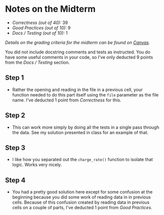 # Notes on the Midterm

* _Correctness    (out of 40):_ 39
* _Good Practices (out of 10):_ 9
* _Docs / Testing (out of 10):_ 1

_Details on the grading criteria for the midterm can be found on [Canvas](https://canvas.slu.edu/courses/28045/rubrics/23671)._

You did not include docstring comments and tests as instructed. You do have some useful comments in your code, so I've only deducted 9 points from the _Docs / Testing_ section.

## Step 1
* Rather the opening and reading in the file in a previous cell, your function needed to do this part itself using the `file` parameter as the file name. I've deducted 1 point from _Correctness_ for this.

## Step 2
* This can work more simply by doing all the tests in a single pass through the data. See my solution presented in class for an example of that.

## Step 3
* I like how you separated out the `charge_rate()` function to isolate that logic. Works very nicely.

## Step 4
* You had a pretty good solution here except for some confusion at the beginning because you did some work of reading data in in previous cells. Because of this confusion created by reading data in previous cells on a couple of parts, I've deducted 1 point from _Good Practices_.